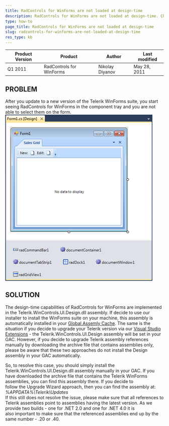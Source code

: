 ```yaml
---
title: RadControls for WinForms are not loaded at design-time
description: RadControls for WinForms are not loaded at design-time. Check it now!
type: how-to
page_title: RadControls for WinForms are not loaded at design-time
slug: radcontrols-for-winforms-are-not-loaded-at-design-time
res_type: kb
---
```


  
|Product Version|Product|Author|Last modified|
|----|----|----|----|
|Q1 2011|RadControls for WinForms|Nikolay Diyanov|May 28, 2011|
   
 
## PROBLEM  
   
After you update to a new version of the Telerik WinForms suite, you start seeing RadControls for WinForms in the component tray and you are not able to select them on the form.  
![](images/ComponentTray2.png)  
   
## SOLUTION  
   
The design-time capabilities of RadControls for WinForms are implemented in the Telerik.WinControls.UI.Design.dll assembly. If decide to use our installer to install the WinForms suite on your machine, this assembly is automatically installed in your [Global Assemly Cache](http://msdn.microsoft.com/en-us/library/yf1d93sz%28v=vs.71%29.aspx). The same is the situation if you decide to upgrade your Telerik version via our [Visual Studio Extensions](https://docs.telerik.com/devtools/winforms/visual-studio-integration/visual-studio-extensions/overview) - the Telerik.WinControls.UI.Design assembly will be set in your GAC. However, if you decide to upgrade Telerik assembly references manually by downloading the archive file that contains assemblies only, please be aware that these two approaches do not install the Design assembly in your GAC automatically.   
   
So, to resolve this case, you should simply install the Telerik.WinControls.UI.Design.dll assembly manually in your GAC. If you have downloaded the archive file that contains the Telerik WinForms assemblies, you can find this assembly there. If you decide to follow the Upgrade Wizard approach, then you can find the assembly at: *%APPDATA%\Telerik\Updates*  
If this still does not resolve the issue, please make sure that all references to Telerik assemblies point to assemblies having the latest version. As we provide two builds - one for .NET 2.0 and one for .NET 4.0 it is also important to make sure that the referenced assemblies end up by the same number - .20 or .40.

